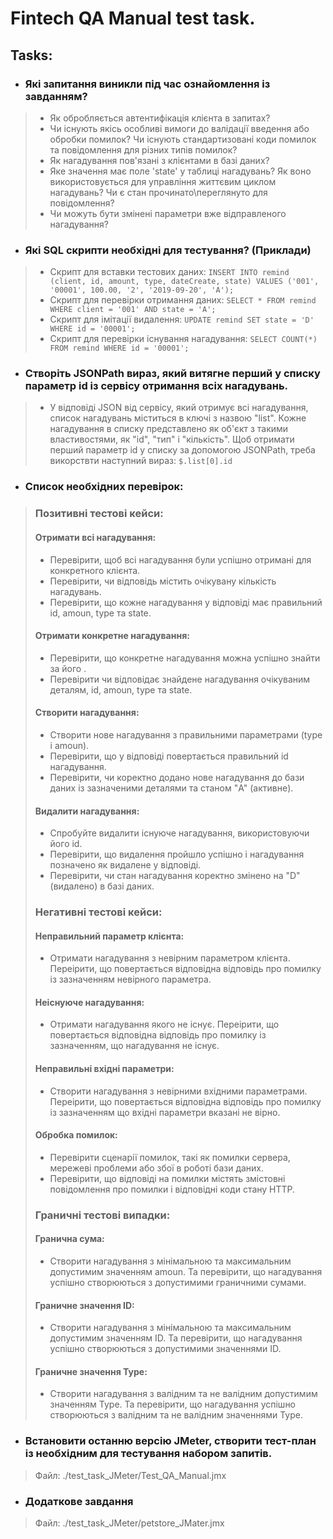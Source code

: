 # Fintech QA Manual test task.

## Tasks:

- ### Які запитання виникли під час ознайомлення із завданням?
> - Як обробляється автентифікація клієнта в запитах?
> - Чи існують якісь особливі вимоги до валідації введення або обробки помилок? Чи існують стандартизовані коди помилок та повідомлення для різних типів помилок?
> - Як нагадування пов'язані з клієнтами в базі даних?
> - Яке значення має поле 'state' у таблиці нагадувань? Як воно використовується для управління життєвим циклом нагадувань? Чи є стан прочинато\переглянуто для повідомлення?
> - Чи можуть бути змінені параметри вже відправленого нагадування?

- ### Які SQL скрипти необхідні для тестування? (Приклади)
> - Скрипт для вставки тестових даних: ```INSERT INTO remind (client, id, amount, type, dateCreate, state)
VALUES ('001', '00001', 100.00, '2', '2019-09-20', 'A');```
> - Скрипт для перевірки отримання даних: ```SELECT * FROM remind WHERE client = '001' AND state = 'A';```
> - Скрипт для імітації видалення: ```UPDATE remind SET state = 'D' WHERE id = '00001';```
> - Скрипт для перевірки існування нагадування: ```SELECT COUNT(*) FROM remind WHERE id = '00001';```

- ### Створіть JSONPath вираз, який витягне перший у списку параметр id із сервісу отримання всіх нагадувань.
> - У відповіді JSON від сервісу, який отримує всі нагадування, список нагадувань міститься в ключі з назвою "list". Кожне нагадування в списку представлено як об'єкт з такими властивостями, як "id", "тип" і "кількість". Щоб отримати перший параметр id у списку за допомогою JSONPath, треба викорствти наступний вираз: ```$.list[0].id``` 

- ### Список необхідних перевірок:
> ### Позитивні тестові кейси:
> #### Отримати всі нагадування:
>  - Перевірити, щоб всі нагадування були успішно отримані для конкретного клієнта.
>  - Перевірити, чи відповідь містить очікувану кількість нагадувань.
>  - Перевірити, що кожне нагадування у відповіді має правильний id, amoun, type та state.
> #### Отримати конкретне нагадування:
>  - Перевірити, що конкретне нагадування можна успішно знайти за його .
>  - Перевірити чи відповідає знайдене нагадування очікуваним деталям, id, amoun, type та state.
> ####  Створити нагадування:
>  - Cтворити нове нагадування з правильними параметрами (type і amoun).
>  - Перевірити, що у відповіді повертається правильний id нагадування.
>  - Перевірити, чи коректно додано нове нагадування до бази даних із зазначеними деталями та станом "A" (активне).
> #### Видалити нагадування:
>  -  Спробуйте видалити існуюче нагадування, використовуючи його id.
>  - Перевірити, що видалення пройшло успішно і нагадування позначено як видалене у відповіді.
>  - Перевірити, чи стан нагадування коректно змінено на "D" (видалено) в базі даних.
> ### Негативні тестові кейси:
> #### Неправильний параметр клієнта:
>  - Отримати нагадування з невірним параметром клієнта. Переірити, що повертається відповідна відповідь про помилку із зазначенням невірного параметра.
> #### Неіснуюче нагадування:
> - Отримати нагадування якого не існує. Переірити, що повертається відповідна відповідь про помилку із зазначенням, що нагадування не існує.
> #### Неправильні вхідні параметри:
> - Створити нагадування з невірними вхідними параметрами. Переірити, що повертається відповідна відповідь про помилку із зазначенням що вхідні параметри вказані не вірно.
> #### Обробка помилок:
> - Перевірити сценарії помилок, такі як помилки сервера, мережеві проблеми або збої в роботі бази даних.
> - Перевірити, що відповіді на помилки містять змістовні повідомлення про помилки і відповідні коди стану HTTP.
> ### Граничні тестові випадки:
> #### Гранична сума:
 > - Cтворити нагадування з мінімальною та максимальним допустимим значенням amoun. Та перевірити, що нагадування успішно створюються з допустимими граничними сумами.
> #### Граничне значення ID:
> - Cтворити нагадування з мінімальною та максимальним допустимим значенням ID. Та перевірити, що нагадування успішно створюються з допустимими значеннями ID.
> #### Граничне значення Type:
> - Cтворити нагадування з валідним та не валідним допустимим значенням Type. Та перевірити, що нагадування успішно створюються з валідним та не валідним значеннями Type.
- ### Встановити останню версію JMeter, створити тест-план із необхідним для тестування набором запитів.
> Файл: ./test_task_JMeter/Test_QA_Manual.jmx
- ### Додаткове завдання
> Файл: ./test_task_JMeter/petstore_JMater.jmx